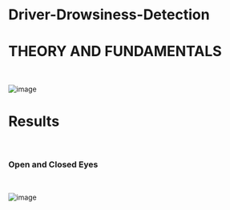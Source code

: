 # Driver-Drowsiness-Detection
<h1>THEORY AND FUNDAMENTALS </h1> <br>

![image](https://user-images.githubusercontent.com/87968724/221771404-1ea778b1-1d7a-4530-8620-2d13e8c50cb5.png)
<h1>Results</h1> <br>
<h3>Open and Closed Eyes</h3> <br>

![image](https://user-images.githubusercontent.com/87968724/221773435-42bfabe2-f169-4bf4-bc2b-6c6e3d0e0a26.png)
